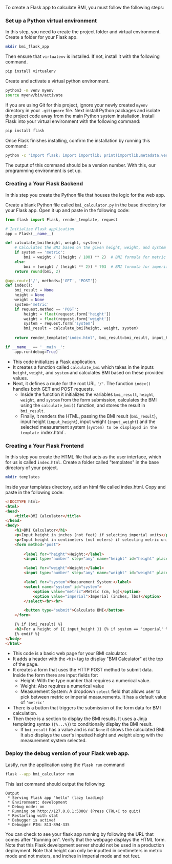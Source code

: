 To create a Flask app to calculate BMI, you must follow the following steps:

### Set up a Python virtual environment

In this step, you need to create the project folder and virtual environment.
Create a folder for your Flask app.

```bash
mkdir bmi_flask_app
```

Then ensure that `virtualenv` is installed. If not, install it with the following command.

```bash
pip install virtualenv
```

Create and activate a virtual python environment.

```bash
python3 -m venv myenv
source myenv/bin/activate
```

If you are using Git for this project, ignore your newly created `myenv` directory in your `.gitignore` file.
Next install Python packages and isolate the project code away from the main Python system installation. Install Flask into your virtual environment with the following command:

```bash
pip install flask
```

Once Flask finishes installing, confirm the installation by running this command:

```bash
python -c "import flask; import importlib; print(importlib.metadata.version('flask'))"
```

The output of this command should be a version number. With this, our programming environment is set up.

### Creating a Your Flask Backend

In this step you create the Python file that houses the logic for the web app.

Create a blank Python file called `bmi_calculator.py` in the base directory for your Flask app. Open it up and paste in the following code:

```python
from flask import Flask, render_template, request

# Initialize Flask application
app = Flask(__name__)

def calculate_bmi(height, weight, system):
    # Calculates the BMI based on the given height, weight, and system (metric or imperial)
    if system == 'metric':
        bmi = weight / ((height / 100) ** 2)  # BMI formula for metric units (height in meters)
    else:
        bmi = (weight / (height ** 2)) * 703  # BMI formula for imperial units (height in inches)
    return round(bmi, 2)

@app.route('/', methods=['GET', 'POST'])
def index():
    bmi_result = None
    height = None
    weight = None
    system='metric'
    if request.method == 'POST':
        height = float(request.form['height'])
        weight = float(request.form['weight'])
        system = request.form['system']
        bmi_result = calculate_bmi(height, weight, system)
 
    return render_template('index.html', bmi_result=bmi_result, input_height=height, input_weight=weight, system=system)

if __name__ == '__main__':
    app.run(debug=True)
```

*   This code initializes a Flask application.
*   It creates a function called `calculate_bmi` which takes in the inputs `height`, `weight`, and `system` and calculates BMI based on these provided values.
*   Next, it defines a route for the root URL `'/'`. The function `index()` handles both GET and POST requests.
    *   Inside the function it initializes the variables `bmi_result`, `height`, `weight`, and `system` from the form submission, calculates the BMI using the `calculate_bmi()` function, and stores the result in `bmi_result`.
    *   Finally, it renders the HTML, passing the BMI result (`bmi_result`), input height (`input_height`), input weight (`input_weight`) and the selected measurement system (`system) to be displayed in the template `index.html\`.

### Creating a Your Flask Frontend

In this step you create the HTML file that acts as the user interface, which for us is called `index.html`.
Create a folder called "templates" in the base directory of your project.

```bash
mkdir templates
```

Inside your templates directory, add an html file called index.html. Copy and paste in the following code:

```html
<!DOCTYPE html>
<html>
<head>
    <title>BMI Calculator</title>
</head>
<body>
    <h1>BMI Calculator</h1>
    <p>Input height in inches (not feet) if selecting imperial units</p>
    <p>Input height in centimeters (not meters) if selecting metric units</p>
    <form method="post">
        
        <label for="height">Height:</label>
        <input type="number" step="any" name="height" id="height" placeholder="Enter height" required><br><br>

        <label for="weight">Weight:</label>
        <input type="number" step="any" name="weight" id="weight" placeholder="Enter weight" required><br><br>

        <label for="system">Measurement System:</label>
        <select name="system" id="system">
            <option value="metric">Metric (cm, kg)</option>
            <option value="imperial">Imperial (inches, lbs)</option>
        </select><br><br>

        <button type="submit">Calculate BMI</button>
    </form>

    {% if (bmi_result) %}
    <h2>For a height of {{ input_height }} {% if system == 'imperial' %}inches{% else %}centimeters{% endif %} and weight of {{ input_weight }} {% if system == 'metric' %}kilograms{% else %}pounds{% endif %} your BMI is: {{ bmi_result }}</h2>
    {% endif %}
</body>
</html>
```

*   This code is a basic web page for your BMI calculator.
*   It adds a header with the `<h1>` tag to display "BMI Calculator" at the top of the page.
*   It creates a form that uses the HTTP POST method to submit data. Inside the form there are input fields for:
    *   Height: With the type number that requires a numerical value.
    *   Weight: Also requires a numerical value
    *   Measurement System: A dropdown `select` field that allows user to pick between metric or imperial measurements. It has a default value of `'metric'`
*   There is a button that triggers the submission of the form data for BMI calculation.
*   Then there is a section to display the BMI results. It uses a Jinja templating syntax (`{%...%}`) to conditionally display the BMI result.
    *   If `bmi_result` has a value and is not `None` it shows the calculated BMI. It also displays the user's inputted height and weight along with the measurement system selected.

### Deploy the debug version of your Flask web app.

Lastly, run the application using the `flask run` command

```bash
flask --app bmi_calculator run
```

This last command should output the following:

```text
Output
 * Serving Flask app "hello" (lazy loading)
 * Environment: development
 * Debug mode: on
 * Running on http://127.0.0.1:5000/ (Press CTRL+C to quit)
 * Restarting with stat
 * Debugger is active!
 * Debugger PIN: 813-894-335
```

You can check to see your flask app running by following the URL that comes after "Running on". Verify that the webpage displays the HTML form. Note that this Flask development server should not be used in a production deployment.
Note that height can only be inputted in centimeters in metric mode and not meters, and inches in imperial mode and not feet.
